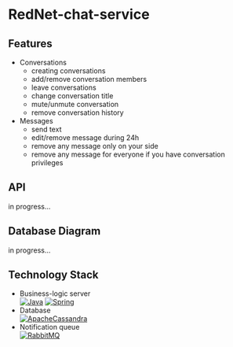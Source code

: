 # RedNet-chat-service

## Features
* Conversations
  - creating conversations
  - add/remove conversation members
  - leave conversations
  - change conversation title
  - mute/unmute conversation
  - remove conversation history
* Messages
  - send text
  - edit/remove message during 24h
  - remove any message only on your side
  - remove any message for everyone if you have conversation privileges

## API
in progress...

## Database Diagram
in progress...
<!-- (![database-diagram](chat-service-database-diagram.png)) -->

## Technology Stack
* Business-logic server\
[![Java](https://img.shields.io/badge/java-%23ED8B00.svg?style=for-the-badge&logo=java&logoColor=white)](https://www.java.com/)
[![Spring](https://img.shields.io/badge/spring-%236DB33F.svg?style=for-the-badge&logo=spring&logoColor=white)](https://spring.io/)
* Database\
[![ApacheCassandra](https://img.shields.io/badge/cassandra-%231287B1.svg?style=for-the-badge&logo=apache-cassandra&logoColor=white)](https://www.cassandra.apache.org/)
* Notification queue\
[![RabbitMQ](https://img.shields.io/badge/Rabbitmq-FF6600?style=for-the-badge&logo=rabbitmq&logoColor=white)](https://www.rabbitmq.com/)
